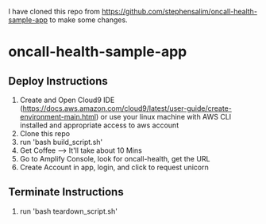 I have cloned this repo from https://github.com/stephensalim/oncall-health-sample-app to make some changes.

# oncall-health-sample-app

## Deploy Instructions

1. Create and Open Cloud9 IDE (https://docs.aws.amazon.com/cloud9/latest/user-guide/create-environment-main.html) or use your linux machine with AWS CLI installed and appropriate access to aws account
2. Clone this repo
3. run 'bash build_script.sh'
4. Get Coffee --> It'll take about 10 Mins
5. Go to Amplify Console, look for oncall-health, get the URL
6. Create Account in app, login, and click to request unicorn

## Terminate Instructions
1. run 'bash teardown_script.sh'